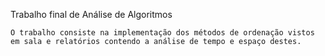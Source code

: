  Trabalho final de Análise de Algoritmos

	O trabalho consiste na implementação dos métodos de ordenação vistos em sala e relatórios contendo a análise de tempo e espaço destes.
